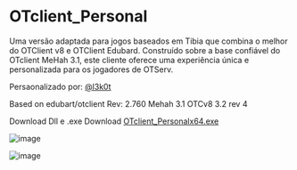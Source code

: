 # OTclient_Personal
Uma versão adaptada para jogos baseados em Tibia que combina o melhor do OTClient v8 e OTClient Edubard. Construído sobre a base confiável do OTclient MeHah 3.1, este cliente oferece uma experiência única e personalizada para os jogadores de OTServ.

Persaonalizado por: [@l3k0t](https://tibiaking.com/profile/76262-l3k0t/)

Based on edubart/otclient Rev: 2.760
Mehah 3.1
OTCv8 3.2 rev 4

Download Dll e .exe Download [OTclient_Personalx64.exe](https://www.mediafire.com/file/154y5qh0lfmuyz3/OTclient_Personalx64.zip/file)

![image](https://github.com/l3k0t/OTcliente_Personal_5.0/assets/93864048/196f149e-c555-414b-a2e0-7697f49238ab)

![image](https://github.com/l3k0t/OTcliente_Personal_5.0/assets/93864048/7977ce87-f7dc-4533-851d-f47d6e10bcf3)


